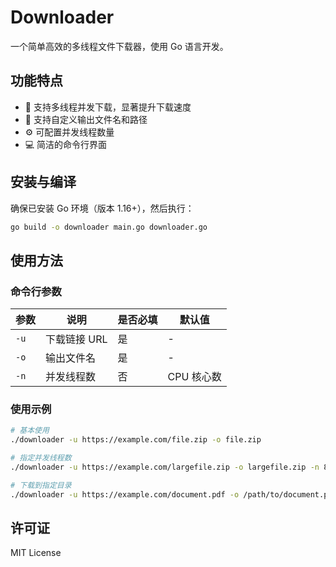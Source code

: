 # Downloader

一个简单高效的多线程文件下载器，使用 Go 语言开发。

## 功能特点

- 🚀 支持多线程并发下载，显著提升下载速度
- 📁 支持自定义输出文件名和路径  
- ⚙️ 可配置并发线程数量
- 💻 简洁的命令行界面

## 安装与编译

确保已安装 Go 环境（版本 1.16+），然后执行：

```bash
go build -o downloader main.go downloader.go
```

## 使用方法

### 命令行参数

| 参数 | 说明 | 是否必填 | 默认值 |
|------|------|----------|--------|
| `-u` | 下载链接 URL | 是 | - |
| `-o` | 输出文件名 | 是 | - |
| `-n` | 并发线程数 | 否 | CPU 核心数 |

### 使用示例

```bash
# 基本使用
./downloader -u https://example.com/file.zip -o file.zip

# 指定并发线程数
./downloader -u https://example.com/largefile.zip -o largefile.zip -n 8

# 下载到指定目录
./downloader -u https://example.com/document.pdf -o /path/to/document.pdf -n 4
```

## 许可证

MIT License
